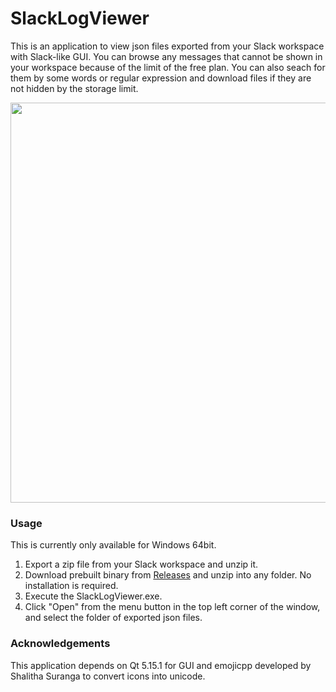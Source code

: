 # SlackLogViewer
This is an application to view json files exported from your Slack workspace with Slack-like GUI. You can browse any messages that cannot be shown in your workspace because of the limit of the free plan. You can also seach for them by some words or regular expression and download files if they are not hidden by the storage limit.

<img src="https://user-images.githubusercontent.com/53743073/95690436-c19bd900-0c52-11eb-9889-1ca5076189ee.png" width="640px">

### Usage
This is currently only available for Windows 64bit.

1. Export a zip file from your Slack workspace and unzip it.
1. Download prebuilt binary from [Releases](https://github.com/thayakawa-gh/SlackLogViewer/releases) and unzip into any folder. No installation is required.
1. Execute the SlackLogViewer.exe.
1. Click "Open" from the menu button in the top left corner of the window, and select the folder of exported json files.

### Acknowledgements
This application depends on Qt 5.15.1 for GUI and emojicpp developed by Shalitha Suranga to convert icons into unicode.
